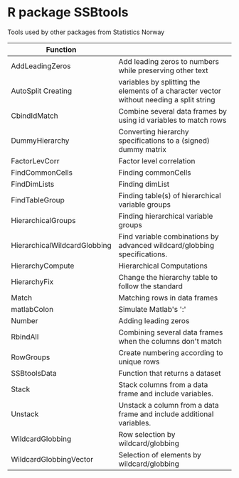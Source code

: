 # R package SSBtools

Tools used by other packages from Statistics Norway

 Function        |   |
| ---------------------------- | -------------------------------------------------------------- |
| AddLeadingZeros | Add leading zeros to numbers while preserving other text |
| AutoSplit	Creating | variables by splitting the elements of a character vector without needing a split string |
| CbindIdMatch |	Combine several data frames by using id variables to match rows |
| DummyHierarchy |	Converting hierarchy specifications to a (signed) dummy matrix |
| FactorLevCorr |	Factor level correlation |
| FindCommonCells |	Finding commonCells |
| FindDimLists |	Finding dimList |
| FindTableGroup |	Finding table(s) of hierarchical variable groups |
| HierarchicalGroups |	Finding hierarchical variable groups |
| HierarchicalWildcardGlobbing |	Find variable combinations by advanced wildcard/globbing specifications. |
| HierarchyCompute |	Hierarchical Computations |
| HierarchyFix |	Change the hierarchy table to follow the standard |
| Match |	Matching rows in data frames |
| matlabColon |	Simulate Matlab's ':' |
| Number |	Adding leading zeros |
| RbindAll |	Combining several data frames when the columns don't match |
| RowGroups |	Create numbering according to unique rows |
| SSBtoolsData |	Function that returns a dataset |
| Stack |	Stack columns from a data frame and include variables. |
| Unstack |	Unstack a column from a data frame and include additional variables. |
| WildcardGlobbing |	Row selection by wildcard/globbing |
| WildcardGlobbingVector |	Selection of elements by wildcard/globbing |